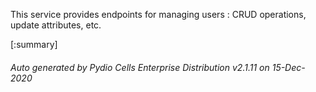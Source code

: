 






This service provides endpoints for managing users : CRUD operations, update attributes, etc.

[:summary]

###### Auto generated by Pydio Cells Enterprise Distribution v2.1.11 on 15-Dec-2020
